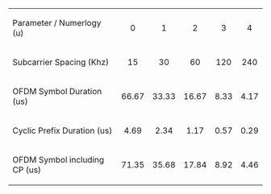 <table>
    <tbody><tr>
        <td>
            <p align="left">Parameter / Numerlogy (u)</p>
        </td>
        <td>
            <p align="center">0</p>
        </td>
        <td >
            <p align="center">1</p>
        </td>
        <td >
            <p align="center">2</p>
        </td>
        <td >
            <p align="center">3</p>
        </td>
        <td >
            <p align="center">4</p>
        </td>
    </tr>
    <tr>
        <td >
            <p align="left">Subcarrier Spacing (Khz)</p>
        </td>
        <td>
            <p align="center">15</p>
        </td>
        <td>
            <p align="center">30</p>
        </td>
        <td>
            <p align="center">60</p>
        </td>
        <td>
            <p align="center">120</p>
        </td>
        <td>
            <p align="center">240</p>
        </td>
    </tr>
    <tr>
        <td>
            <p align="left">OFDM Symbol Duration (us)</p>
        </td>
        <td>
            <p align="center">66.67</p>
        </td>
        <td>
            <p align="center">33.33</p>
        </td>
        <td>
            <p align="center">16.67</p>
        </td>
        <td>
            <p align="center">8.33</p>
        </td>
        <td>
            <p align="center">4.17</p>
        </td>
    </tr>
    <tr>
        <td>
            <p align="left">Cyclic Prefix Duration (us)</p>
        </td>
        <td>
            <p align="center">4.69</p>
        </td>
        <td>
            <p align="center">2.34</p>
        </td>
        <td>
            <p align="center">1.17</p>
        </td>
        <td>
            <p align="center">0.57</p>
        </td>
        <td>
            <p align="center">0.29</p>
        </td>
    </tr>
    <tr>
        <td>
            <p align="left">OFDM Symbol including CP (us)</p>
        </td>
        <td>
            <p align="center">71.35</p>
        </td>
        <td>
            <p align="center">35.68</p>
        </td>
        <td>
            <p align="center">17.84</p>
        </td>
        <td>
            <p align="center">8.92</p>
        </td>
        <td>
            <p align="center">4.46</p>
        </td>
    </tr></tbody>
</table>